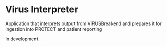 # Virus Interpreter

Application that interprets output from VIRUSBreakend and prepares it for ingestion into PROTECT and patient reporting

In development.